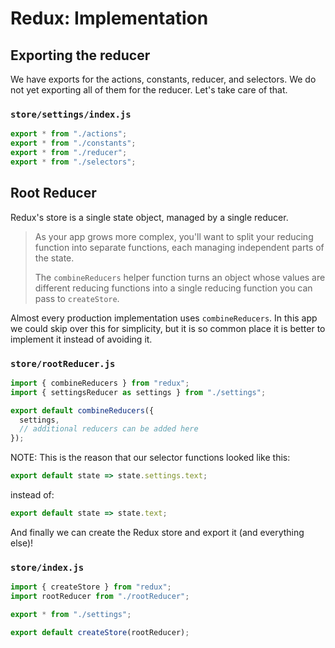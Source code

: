 # Redux: Implementation

## Exporting the reducer

We have exports for the actions, constants, reducer, and selectors. We do not yet exporting all of them for the reducer. Let's take care of that.

### `store/settings/index.js`

```js
export * from "./actions";
export * from "./constants";
export * from "./reducer";
export * from "./selectors";
```

## Root Reducer

Redux's store is a single state object, managed by a single reducer.

> As your app grows more complex, you'll want to split your reducing function into separate functions, each managing independent parts of the state.
>
> The `combineReducers` helper function turns an object whose values are different reducing functions into a single reducing function you can pass to `createStore`.

Almost every production implementation uses `combineReducers`. In this app we could skip over this for simplicity, but it is so common place it is better to implement it instead of avoiding it.

### `store/rootReducer.js`

```js
import { combineReducers } from "redux";
import { settingsReducer as settings } from "./settings";

export default combineReducers({
  settings,
  // additional reducers can be added here
});
```

NOTE: This is the reason that our selector functions looked like this:

```js
export default state => state.settings.text;
```

instead of:

```js
export default state => state.text;
```

And finally we can create the Redux store and export it (and everything else)!

### `store/index.js`

```js
import { createStore } from "redux";
import rootReducer from "./rootReducer";

export * from "./settings";

export default createStore(rootReducer);
```
